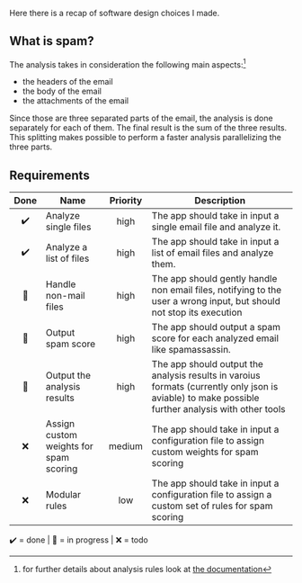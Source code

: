 Here there is a recap of software design choices I made.

## What is spam?

The analysis takes in consideration the following main aspects:[^1]
- the headers of the email
- the body of the email
- the attachments of the email

[^1]: for further details about analysis rules look at [the documentation](http://matteospanio.me/spam-detector/spamdetector/analyzer.html#MailAnalyzer.analyze)

Since those are three separated parts of the email, the analysis is done separately for each of them. The final result is the sum of the three results. This splitting makes possible to perform a faster analysis parallelizing the three parts.

## Requirements
| Done | Name | Priority | Description |
|:-:|---|:--:|--|
| ✔️ | Analyze single files | high | The app should take in input a single email file and analyze it. |
| ✔️  | Analyze a list of files | high | The app should take in input a list of email files and analyze them. |
| 🚧 | Handle non-mail files | high | The app should gently handle non email files, notifying to the user a wrong input, but should not stop its execution |
| 🚧 | Output spam score | high | The app should output a spam score for each analyzed email like spamassassin. |
| 🚧 | Output the analysis results | high | The app should output the analysis results in varoius formats (currently only json is aviable) to make possible further analysis with other tools |
| :x: | Assign custom weights for spam scoring | medium | The app should take in input a configuration file to assign custom weights for spam scoring
| :x: | Modular rules | low | The app should take in input a configuration file to assign a custom set of rules for spam scoring

✔️ = done | 🚧 = in progress | :x: = todo
